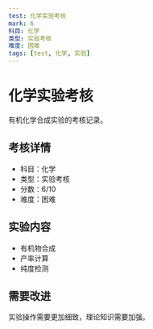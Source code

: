 ```yaml
---
test: 化学实验考核
mark: 6
科目: 化学
类型: 实验考核
难度: 困难
tags: [test, 化学, 实验]
---
```


# 化学实验考核

有机化学合成实验的考核记录。

## 考核详情
- 科目：化学
- 类型：实验考核
- 分数：6/10
- 难度：困难

## 实验内容
- 有机物合成
- 产率计算
- 纯度检测

## 需要改进
实验操作需要更加细致，理论知识需要加强。 